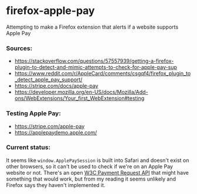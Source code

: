 # firefox-apple-pay
Attempting to make a Firefox extension that alerts if a website supports Apple Pay

### Sources:
- https://stackoverflow.com/questions/57557939/getting-a-firefox-plugin-to-detect-and-mimic-attempts-to-check-for-apple-pay-sup
- https://www.reddit.com/r/AppleCard/comments/csgqf4/firefox_plugin_to_detect_apple_pay_support/
- https://stripe.com/docs/apple-pay
- https://developer.mozilla.org/en-US/docs/Mozilla/Add-ons/WebExtensions/Your_first_WebExtension#testing

### Testing Apple Pay:
- https://stripe.com/apple-pay
- https://applepaydemo.apple.com/

### Current status:
It seems like `window.ApplePaySession` is built into Safari and doesn't exist on other browsers, so it can't be used to check if we're on an Apple Pay website or not. There's an open [W3C Payment Request API](https://developer.apple.com/documentation/apple_pay_on_the_web/payment_request_api) that might have something that would work, but from my reading it seems unlikely and Firefox says they haven't implemented it.
